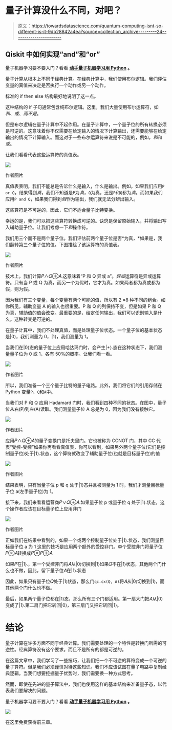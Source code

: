 # 量子计算没什么不同，对吧？

> 原文：<https://towardsdatascience.com/quantum-computing-isnt-so-different-is-it-9db28842a4ea?source=collection_archive---------24----------------------->

## Qiskit 中如何实现“and”和“or”

量子机器学习要不要入门？看看 [**动手量子机器学习用 Python**](https://www.pyqml.com/page?ref=medium_different&dest=/) **。**

量子计算从根本上不同于经典计算。在经典计算中，我们使用布尔逻辑。我们评估变量的真值来决定是否执行一个动作或另一个动作。

标准的 if then else 结构最好地说明了这一点。

这种结构的 if 子句通常包含纯布尔逻辑。这里，我们大量使用布尔运算符，如*和*、*或*、*而不是*。

但是布尔逻辑在量子计算中不起作用。在量子计算中，一个量子位的所有转换必须是可逆的。这意味着你不仅需要在给定输入的情况下计算输出，还需要能够在给定输出的情况下计算输入。而这对于一些布尔运算符来说是不可能的，例如，*和*和*或*。

让我们看看代表这些运算符的真值表。

![](img/bc1a73dc80a8a248e732ba0380e129ed.png)

作者图片

真值表表明，我们不能总是告诉什么是输入，什么是输出。例如，如果我们应用`P or Q`，结果得到*真*，我们不知道是`P`为*真*，`Q`为真，还是`P`和`Q`都为*真*。而如果我们应用`P and Q`，如果我们得到*假*作为输出，我们就无法分辨出输入。

这些算符是不可逆的，因此，它们不适合量子比特变换。

幸运的是，我们可以把这些算符转换成可逆的。诀窍是保留原始输入，并将输出写入辅助量子位。让我们考虑一下*和*操作符。

我们用三个而不是两个量子位。我们评估前两个量子位是否*为真，*如果是，我们翻转第三个量子位的值。下图描绘了该运算符的真值表。

![](img/4b0f8cf123fb53ad4846e4f95c77ea5e.png)

作者图片

技术上，我们计算𝑃∧𝑄⊕𝐴.这意味着“P 和 Q 异或 a”。*异或*运算符是异或运算符。只有当 P 或 Q 为真，而另一个为假时，它才为真。如果两者都为真或都为假，则为假。

因为我们有三个变量，每个变量有两个可能的值，所以有 2 =8 种不同的组合。如你所见，辅助变量 A 的输入也很重要。P 和 Q 的列保持不变，但是如果 P 和 Q 为真，辅助值的值会改变。最重要的是，给定任何输出，我们可以识别输入是什么。这种转变是可逆的。

在量子计算中，我们不处理真值，而是处理量子位状态。一个量子位的基本状态是|0⟩，我们测量为 0，|1⟩，我们测量为 1。

当我们在|0⟩态的量子位上应用哈达玛门时，会产生|+⟩.态在这种状态下，我们测量量子位为 0 或 1，各有 50%的概率。让我们看一看。

![](img/66eb0b711df7bc6086f406a1d9fd28fe.png)

作者图片

所以，我们准备一个三个量子比特的量子电路。此外，我们将它们的引用存储在 Python 变量`P`、`Q`和`A`中。

当我们对 P 和 Q 应用 Hadamard 门时，我们看到四种不同的状态。在图中，量子位从右(P)到左(A)读取。我们测量量子位 A 总是为 0，因为我们没有接触它。

![](img/3acc35a1cdf0c535ee02ae045b477b2e.png)

作者图片

应用𝑃∧𝑄⊕𝐴的量子变换门是托夫里门。它也被称为 CCNOT 门，其中 CC 代表“受控-受控”如果你再看看真值表，你可以看到，如果另外两个量子位(它们是控制量子位)处于|1⟩.状态，这个算符就改变了辅助量子位(也就是目标量子位)的值

![](img/1b2487734b28b261c70d2c3c0c124c31.png)

作者图片

结果表明，只有当量子位 p 和 q 处于|1⟩态并且被测量为 1 时，我们才测量目标量子位 a(左手量子位)为 1。

接下来，我们来看看运营商𝑃∨𝑄⊕𝐴.如果量子位 p 或量子位 q 处于|1⟩.状态，这个操作者应该在目标量子位上应用非门

![](img/f2a73f92a92e1cdb131f2c4242709d01.png)

作者图片

正如我们在结果中看到的，如果一个或两个控制量子位处于|1⟩.状态，我们测量目标量子位 a 为 1 这里的技巧是应用两个额外的受控非门。单个受控非门将量子位𝑃⊗𝐴转换成𝑃⊗𝑃⊕𝐴.

如果𝑃在|1⟩.，第一个受控非门将𝐴从|0⟩切换到|1⟩如果𝑄不在|1⟩状态，其他两个门什么也不做，因此，留下量子位𝐴在|1⟩.状态

因此，如果只有量子位𝑄处于|1⟩状态，那么门`qc.cx(Q, A)`将𝐴从|0⟩切换到|1⟩，而其他两个门什么也不做。

最后，如果两个量子位都在|1⟩态，那么所有三个门都适用。第一扇大门把𝐴从|0⟩变成了|1⟩.第二扇门把它转回|0⟩，第三扇门又把它转回|1⟩。

# 结论

量子计算在许多方面不同于经典计算。我们需要处理的一个特性是转换门所需的可逆性。经典算符没有这个要求。而且不是所有的都是可逆的。

在这篇文章中，我们学习了一些技巧，让我们把一个不可逆的算符变成一个可逆的量子算符。但是我们必须谨慎对待这些知识。我们不应该试图在量子电路中复制经典逻辑。当我们想要挖掘量子优势时，我们需要换一种方式思考。

然而，即使在先进的量子算法中，我们也使用这样的基本结构来准备量子态，以代表我们要解决的问题。

量子机器学习要不要入门？看看 [**动手量子机器学习用 Python**](https://www.pyqml.com/page?ref=medium_different&dest=/) **。**

![](img/c3892c668b9d47f57e47f1e6d80af7b6.png)

在这里免费获得前三章。